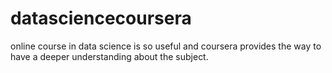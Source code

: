 # datasciencecoursera
online course in data science is so useful and coursera provides the way to have a deeper understanding about the subject.
